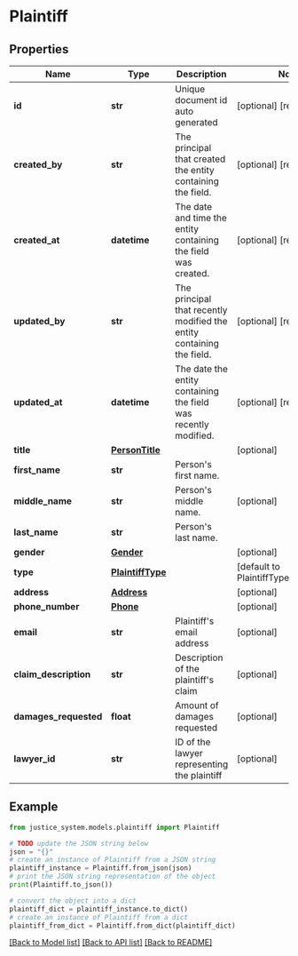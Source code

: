 # Plaintiff


## Properties

Name | Type | Description | Notes
------------ | ------------- | ------------- | -------------
**id** | **str** | Unique document id auto generated | [optional] [readonly] 
**created_by** | **str** | The principal that created the entity containing the field. | [optional] [readonly] 
**created_at** | **datetime** | The date and time the entity containing the field was created. | [optional] [readonly] 
**updated_by** | **str** | The principal that recently modified the entity containing the field. | [optional] [readonly] 
**updated_at** | **datetime** | The date the entity containing the field was recently modified. | [optional] [readonly] 
**title** | [**PersonTitle**](PersonTitle.md) |  | [optional] 
**first_name** | **str** | Person&#39;s first name. | 
**middle_name** | **str** | Person&#39;s middle name. | [optional] 
**last_name** | **str** | Person&#39;s last name. | 
**gender** | [**Gender**](Gender.md) |  | [optional] 
**type** | [**PlaintiffType**](PlaintiffType.md) |  | [default to PlaintiffType.INDIVIDUAL]
**address** | [**Address**](Address.md) |  | [optional] 
**phone_number** | [**Phone**](Phone.md) |  | [optional] 
**email** | **str** | Plaintiff&#39;s email address | [optional] 
**claim_description** | **str** | Description of the plaintiff&#39;s claim | [optional] 
**damages_requested** | **float** | Amount of damages requested | [optional] 
**lawyer_id** | **str** | ID of the lawyer representing the plaintiff | [optional] 

## Example

```python
from justice_system.models.plaintiff import Plaintiff

# TODO update the JSON string below
json = "{}"
# create an instance of Plaintiff from a JSON string
plaintiff_instance = Plaintiff.from_json(json)
# print the JSON string representation of the object
print(Plaintiff.to_json())

# convert the object into a dict
plaintiff_dict = plaintiff_instance.to_dict()
# create an instance of Plaintiff from a dict
plaintiff_from_dict = Plaintiff.from_dict(plaintiff_dict)
```
[[Back to Model list]](../README.md#documentation-for-models) [[Back to API list]](../README.md#documentation-for-api-endpoints) [[Back to README]](../README.md)


